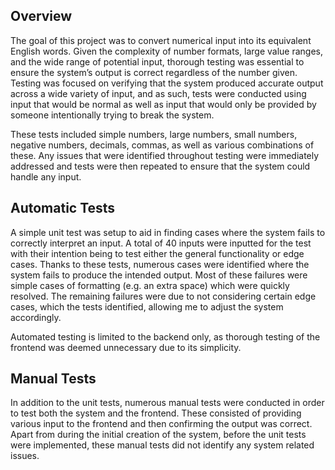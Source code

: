 ## Overview
The goal of this project was to convert numerical input into its equivalent English words. Given the complexity of number formats, large value ranges, and the wide range of potential input, thorough testing was essential to ensure the system’s output is correct regardless of the number given. Testing was focused on verifying that the system produced accurate output across a wide variety of input, and as such, tests were conducted using input that would be normal as well as input that would only be provided by someone intentionally trying to break the system.

These tests included simple numbers, large numbers, small numbers, negative numbers, decimals, commas, as well as various combinations of these. Any issues that were identified throughout testing were immediately addressed and tests were then repeated to ensure that the system could handle any input.

## Automatic Tests
A simple unit test was setup to aid in finding cases where the system fails to correctly interpret an input. A total of 40 inputs were inputted for the test with their intention being to test either the general functionality or edge cases. Thanks to these tests, numerous cases were identified where the system fails to produce the intended output. Most of these failures were simple cases of formatting (e.g. an extra space) which were quickly resolved. The remaining failures were due to not considering certain edge cases, which the tests identified, allowing me to adjust the system accordingly.

Automated testing is limited to the backend only, as thorough testing of the frontend was deemed unnecessary due to its simplicity.

## Manual Tests
In addition to the unit tests, numerous manual tests were conducted in order to test both the system and the frontend. These consisted of providing various input to the frontend and then confirming the output was correct. Apart from during the initial creation of the system, before the unit tests were implemented, these manual tests did not identify any system related issues.
